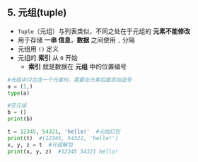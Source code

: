 ## 5. 元组(tuple)

* `Tuple`（元组）与列表类似，不同之处在于元组的 **元素不能修改**
* 用于存储 **一串 信息**，**数据** 之间使用 `,` 分隔
* 元组用 `()` 定义
* 元组的 **索引** 从 `0` 开始
    * **索引** 就是数据在 **元组** 中的位置编号

```python
#元组中只包含一个元素时，需要在元素后面添加逗号
a = (1,)
type(a)

#空元组
b = ()
print(b)

t = 12345, 54321, 'hello!'  #元组打包
print(t)  #(12345, 54321, 'hello!')
x, y, z = t  #元组解包
print(x, y, z)  #12345 54321 hello!
```
